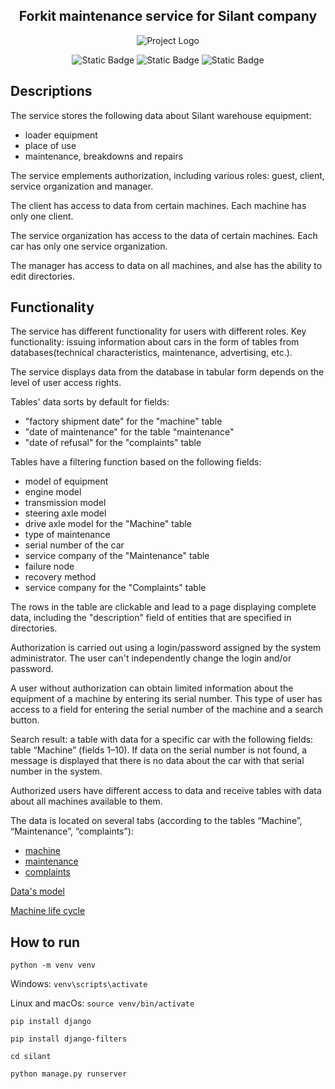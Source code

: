 <h2 align="center">Forkit maintenance service for Silant company</h2>
<p align="center">
    <img src="[https://ibb.co/sqn16wY](https://i.ibb.co/Xt153sR/Logotype-accent-RGB-2.jpg)" alt="Project Logo">
</p>
<p align="center">
   <img alt="Static Badge" src="https://img.shields.io/badge/Python-3.9.13-red">
   <img alt="Static Badge" src="https://img.shields.io/badge/Django-4.2.6-blue">
   <img alt="Static Badge" src="https://img.shields.io/badge/License-MIT-green">
</p>

## Descriptions

The service stores the following data about Silant warehouse
equipment:
<ul>
<li>loader equipment</li>
<li>place of use</li>
<li>maintenance, breakdowns and repairs</li>
</ul>

The service emplements authorization, including
various roles: guest, client, service organization
and manager.

The client has access to data from certain machines.
Each machine has only one client.

The service organization has access to the data of certain machines.
Each car has only one service organization.

The manager has access to data on all machines, and alse
has the ability to edit directories.

## Functionality

The service has different functionality for users with different roles.
Key functionality: issuing information about cars in the form of tables from databases(technical characteristics,
maintenance, advertising, etc.).

The service displays data from the database in tabular form
depends on the level of user access rights.

Tables' data sorts by default for fields:
<ul>
<li>"factory shipment date" for the "machine" table</li>
<li>"date of maintenance" for the table "maintenance"</li>
<li>"date of refusal" for the "complaints" table</li>
</ul>

Tables have a filtering function based on the following fields:
<ul>
<li>model of equipment</li>
<li>engine model</li>
<li>transmission model</li>
<li>steering axle model</li>
<li>drive axle model for the "Machine" table</li>
<li>type of maintenance</li>
<li>serial number of the car</li>
<li>service company of the "Maintenance" table</li>
<li>failure node</li>
<li>recovery method</li>
<li>service company for the "Complaints" table</li>
</ul>

The rows in the table are clickable and lead 
to a page displaying complete data, including the "description"
field of entities that are specified in directories.

Authorization is carried out using a login/password assigned
by the system administrator. The user can't independently change
the login and/or password.

A user without authorization can obtain limited information about the equipment of a machine by entering its serial number. This type of user has access to a field for entering the serial number of the machine and a search button.

Search result: a table with data for a specific car with the following fields: table “Machine” (fields 1–10). 
If data on the serial number is not found, a message is displayed that there is no data about the car with that serial number in the system.

Authorized users have different access to data and receive tables with data about all machines available to them.

The data is located on several tabs (according to the tables “Machine”, “Maintenance”, “complaints”):
<ul>
<li><a href="[https://ibb.co/sq1LV7s](https://i.ibb.co/6Ft6WQD/2023-10-31-22-02-00.png)">machine</a></li>
<li><a href="[https://ibb.co/QXzm8VR](https://i.ibb.co/TrphKGS/2023-10-31-22-02-10.png)">maintenance</a></li>
<li><a href="[https://ibb.co/sv4zgpH](https://i.ibb.co/6RSLycB/2023-10-31-22-02-19.png)">complaints</a></li>
</ul>

<a href="https://i.ibb.co/pX5ywH1/2023-10-31-22-02-26.png">Data's model</a>

<a href="[https://i.ibb.co/wr4VLjS/2023](https://i.ibb.co/wr4VLjS/2023-10-31-22-02-35.png)">Machine life cycle</a>

## How to run

`python -m venv venv`

Windows:
`venv\scripts\activate`

Linux and macOs:
`source venv/bin/activate`

`pip install django`

`pip install django-filters`

`cd silant`

`python manage.py runserver`
